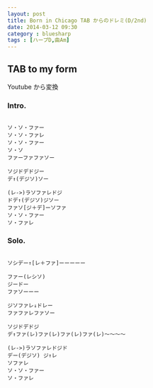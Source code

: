 ```yaml
---
layout: post
title: Born in Chicago TAB からのドレミ(D/2nd)
date: 2014-03-12 09:30
category : bluesharp
tags : [ハープD,曲Am]
---
```


## TAB to my form

Youtube から変換

### Intro.

~~~

ソ・ソ・ファー
ソ・ソ・ファレ
ソ・ソ・ファー
ソ・ソ
ファーファファソー

ソジドデドジー
デ↑(デジソ)ソー

(レ->)ラソファレドジ
ドデ↑(デジソ)ジソー
ファソ[ジ＋デ]ーソファ
ソ・ソ・ファー
ソ・ファレ

~~~

### Solo.

~~~

ソシデー↑[レ＋ファ]ーーーーー

ファー(レシソ)
ジードー
ファソーーー

ジソファレ↓ドレー
ファファレファソー

ソジドデドジ
デ↑ファ(レ)ファ(レ)ファ(レ)ファ(レ)〜〜〜〜

(レ->)ラソファレドジド
デー(デジソ) ジ↑レ
ソファレ
ソ・ソ・ファー
ソ・ファレ

~~~
